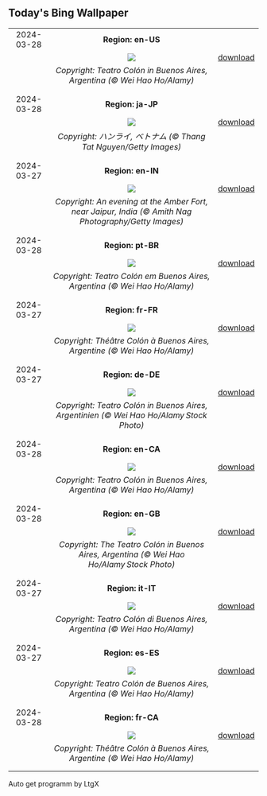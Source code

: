 ## Today's Bing Wallpaper
|      |      |      |
| :----: | :----: | :----: |
|2024-03-28|**Region: en-US**||
||![](https://www.bing.com/th?id=OHR.TeatroColon_EN-US2518867279_UHD.jpg&pid=hp&w=1152&h=648&rs=1&c=4)| [download](https://www.bing.com/th?id=OHR.TeatroColon_EN-US2518867279_UHD.jpg)|
||*Copyright: Teatro Colón in Buenos Aires, Argentina (© Wei Hao Ho/Alamy)*
||
|||
|2024-03-28|**Region: ja-JP**||
||![](https://www.bing.com/th?id=OHR.HangRaiVietnam_JA-JP5262793326_UHD.jpg&pid=hp&w=1152&h=648&rs=1&c=4)| [download](https://www.bing.com/th?id=OHR.HangRaiVietnam_JA-JP5262793326_UHD.jpg)|
||*Copyright: ハンライ, ベトナム (© Thang Tat Nguyen/Getty Images)*
||
|||
|2024-03-27|**Region: en-IN**||
||![](https://www.bing.com/th?id=OHR.AmerFortJaipur_EN-IN2082526909_UHD.jpg&pid=hp&w=1152&h=648&rs=1&c=4)| [download](https://www.bing.com/th?id=OHR.AmerFortJaipur_EN-IN2082526909_UHD.jpg)|
||*Copyright: An evening at the Amber Fort, near Jaipur, India (© Amith Nag Photography/Getty Images)*
||
|||
|2024-03-28|**Region: pt-BR**||
||![](https://www.bing.com/th?id=OHR.TeatroColon_PT-BR9483499387_UHD.jpg&pid=hp&w=1152&h=648&rs=1&c=4)| [download](https://www.bing.com/th?id=OHR.TeatroColon_PT-BR9483499387_UHD.jpg)|
||*Copyright: Teatro Colón em Buenos Aires, Argentina (© Wei Hao Ho/Alamy)*
||
|||
|2024-03-27|**Region: fr-FR**||
||![](https://www.bing.com/th?id=OHR.TeatroColon_FR-FR8848862049_UHD.jpg&pid=hp&w=1152&h=648&rs=1&c=4)| [download](https://www.bing.com/th?id=OHR.TeatroColon_FR-FR8848862049_UHD.jpg)|
||*Copyright: Théâtre Colón à Buenos Aires, Argentine (© Wei Hao Ho/Alamy)*
||
|||
|2024-03-27|**Region: de-DE**||
||![](https://www.bing.com/th?id=OHR.TeatroColon_DE-DE4190221983_UHD.jpg&pid=hp&w=1152&h=648&rs=1&c=4)| [download](https://www.bing.com/th?id=OHR.TeatroColon_DE-DE4190221983_UHD.jpg)|
||*Copyright: Teatro Colón in Buenos Aires, Argentinien (© Wei Hao Ho/Alamy Stock Photo)*
||
|||
|2024-03-28|**Region: en-CA**||
||![](https://www.bing.com/th?id=OHR.TeatroColon_EN-CA3441577861_UHD.jpg&pid=hp&w=1152&h=648&rs=1&c=4)| [download](https://www.bing.com/th?id=OHR.TeatroColon_EN-CA3441577861_UHD.jpg)|
||*Copyright: Teatro Colón in Buenos Aires, Argentina (© Wei Hao Ho/Alamy)*
||
|||
|2024-03-28|**Region: en-GB**||
||![](https://www.bing.com/th?id=OHR.TeatroColon_EN-GB2271752304_UHD.jpg&pid=hp&w=1152&h=648&rs=1&c=4)| [download](https://www.bing.com/th?id=OHR.TeatroColon_EN-GB2271752304_UHD.jpg)|
||*Copyright: The Teatro Colón in Buenos Aires, Argentina (© Wei Hao Ho/Alamy Stock Photo)*
||
|||
|2024-03-27|**Region: it-IT**||
||![](https://www.bing.com/th?id=OHR.TeatroColon_IT-IT6266704589_UHD.jpg&pid=hp&w=1152&h=648&rs=1&c=4)| [download](https://www.bing.com/th?id=OHR.TeatroColon_IT-IT6266704589_UHD.jpg)|
||*Copyright: Teatro Colón di Buenos Aires, Argentina (© Wei Hao Ho/Alamy)*
||
|||
|2024-03-27|**Region: es-ES**||
||![](https://www.bing.com/th?id=OHR.TeatroColon_ES-ES8480561009_UHD.jpg&pid=hp&w=1152&h=648&rs=1&c=4)| [download](https://www.bing.com/th?id=OHR.TeatroColon_ES-ES8480561009_UHD.jpg)|
||*Copyright: Teatro Colón de Buenos Aires, Argentina (© Wei Hao Ho/Alamy)*
||
|||
|2024-03-28|**Region: fr-CA**||
||![](https://www.bing.com/th?id=OHR.TeatroColon_FR-CA7881984396_UHD.jpg&pid=hp&w=1152&h=648&rs=1&c=4)| [download](https://www.bing.com/th?id=OHR.TeatroColon_FR-CA7881984396_UHD.jpg)|
||*Copyright: Théâtre Colón à Buenos Aires, Argentine (© Wei Hao Ho/Alamy)*
||
|||

Auto get programm by LtgX
